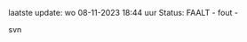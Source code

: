 laatste update: 
wo 08-11-2023 18:44   uur 
Status: FAALT - fout - 
<div class="service R">svn</div>